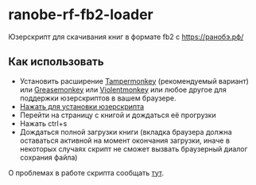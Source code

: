 # ranobe-rf-fb2-loader
Юзерскрипт для скачивания книг в формате fb2 c https://ранобэ.рф/

## Как использовать

- Установить расширение [Tampermonkey](https://tampermonkey.net/) (рекомендуемый вариант) или [Greasemonkey](https://www.greasespot.net/) или [Violentmonkey](https://violentmonkey.github.io/get-it/) или любое другое для поддержки юзерскриптов в вашем браузере.
- [Нажать для установки юзерскрипта](https://raw.githubusercontent.com/Taraflex/ranobe-rf-fb2-loader/master/build/ranobe-rf-fb2-loader.user.js)
- Перейти на страницу с книгой и дождаться её прогрузки
- Нажать ctrl+s
- Дождаться полной загрузки книги (вкладка браузера должна оставаться активной на момент окончания загрузки, иначе в некоторых случаях скрипт не сможет вызвать браузерный диалог сохрания файла)

О проблемах в работе скрипта сообщать [тут](https://github.com/Taraflex/ranobe-rf-fb2-loader/issues).